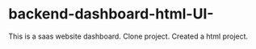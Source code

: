 # backend-dashboard-html-UI-
This is a saas website dashboard.
Clone project.
Created a html project.
